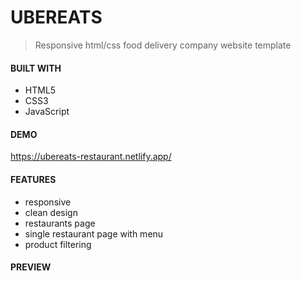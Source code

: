 # UBEREATS
>Responsive html/css food delivery company website template

#### BUILT WITH

* HTML5
* CSS3
* JavaScript

#### DEMO

https://ubereats-restaurant.netlify.app/

#### FEATURES

* responsive
* clean design
* restaurants page
* single restaurant page with menu
* product filtering
  

#### PREVIEW
